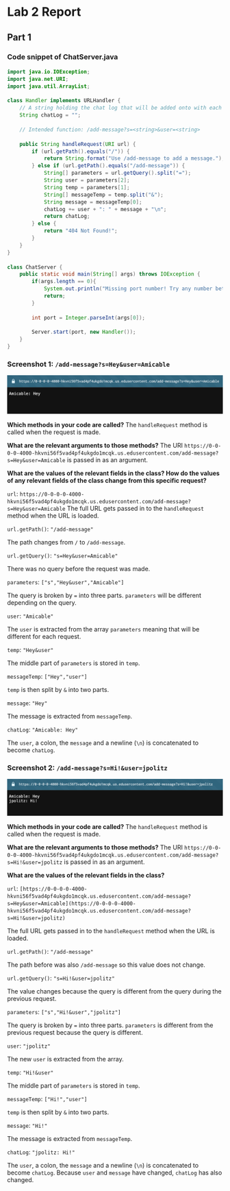 # Lab 2 Report

## Part 1 

### Code snippet of ChatServer.java

```java
import java.io.IOException;
import java.net.URI;
import java.util.ArrayList;

class Handler implements URLHandler {
    // A string holding the chat log that will be added onto with each /add-message request
    String chatLog = "";

    // Intended function: /add-message?s=<string>&user=<string>
    
    public String handleRequest(URI url) {
        if (url.getPath().equals("/")) {
            return String.format("Use /add-message to add a message.");
        } else if (url.getPath().equals("/add-message")) {
            String[] parameters = url.getQuery().split("=");
            String user = parameters[2];
            String temp = parameters[1];
            String[] messageTemp = temp.split("&");
            String message = messageTemp[0];
            chatLog += user + ": " + message + "\n";
            return chatLog;
        } else {
            return "404 Not Found!";
        }
    }
}

class ChatServer {
    public static void main(String[] args) throws IOException {
        if(args.length == 0){
            System.out.println("Missing port number! Try any number between 1024 to 49151");
            return;
        }

        int port = Integer.parseInt(args[0]);

        Server.start(port, new Handler());
    }
}
```

### Screenshot 1: `/add-message?s=Hey&user=Amicable`

![Image](lab2_1.png)

**Which methods in your code are called?** The `handleRequest` method is called when the request is made.

**What are the relevant arguments to those methods?** The URI `https://0-0-0-0-4000-hkvni56f5vad4pf4ukgdo1mcqk.us.edusercontent.com/add-message?s=Hey&user=Amicable` is passed in as an argument.

**What are the values of the relevant fields in the class? How do the values of any relevant fields of the class change from this specific request?** 

`url`: `https://0-0-0-0-4000-hkvni56f5vad4pf4ukgdo1mcqk.us.edusercontent.com/add-message?s=Hey&user=Amicable`
The full URL gets passed in to the `handleRequest` method when the URL is loaded.

`url.getPath()`: `"/add-message"`

The path changes from `/` to `/add-message`.

`url.getQuery()`: `"s=Hey&user=Amicable"`

There was no query before the request was made. 

`parameters`: `["s","Hey&user","Amicable"]`

The query is broken by `=` into three parts. `parameters` will be different depending on the query.

`user`: `"Amicable"`

The `user` is extracted from the array `parameters` meaning that will be different for each request.

`temp`: `"Hey&user"`

The middle part of `parameters` is stored in `temp`.

`messageTemp`: `["Hey","user"]`

`temp` is then split by `&` into two parts.

`message`: `"Hey"`

The message is extracted from `messageTemp`.

`chatLog`: `"Amicable: Hey"`

The `user`, a colon, the `message` and a newline (`\n`) is concatenated to become `chatLog`.  

### Screenshot 2: `/add-message?s=Hi!&user=jpolitz`

![Image](lab2_2.png)

**Which methods in your code are called?** The `handleRequest` method is called when the request is made.

**What are the relevant arguments to those methods?** The URI `https://0-0-0-0-4000-hkvni56f5vad4pf4ukgdo1mcqk.us.edusercontent.com/add-message?s=Hi!&user=jpolitz` is passed in as an argument.

**What are the values of the relevant fields in the class?** 

`url`: `[https://0-0-0-0-4000-hkvni56f5vad4pf4ukgdo1mcqk.us.edusercontent.com/add-message?s=Hey&user=Amicable](https://0-0-0-0-4000-hkvni56f5vad4pf4ukgdo1mcqk.us.edusercontent.com/add-message?s=Hi!&user=jpolitz)`

The full URL gets passed in to the `handleRequest` method when the URL is loaded.

`url.getPath()`: `"/add-message"`

The path before was also `/add-message` so this value does not change.

`url.getQuery()`: `"s=Hi!&user=jpolitz"`

The value changes because the query is different from the query during the previous request.

`parameters`: `["s","Hi!&user","jpolitz"]`

The query is broken by `=` into three parts. `parameters` is different from the previous request because the query is different.

`user`: `"jpolitz"`

The new `user` is extracted from the array. 

`temp`: `"Hi!&user"`

The middle part of `parameters` is stored in `temp`.

`messageTemp`: `["Hi!","user"]`

`temp` is then split by `&` into two parts.

`message`: `"Hi!"`

The message is extracted from `messageTemp`.

`chatLog`: `"jpolitz: Hi!"`

The `user`, a colon, the `message` and a newline (`\n`) is concatenated to become `chatLog`. Because `user` and `message` have changed, `chatLog` has also changed.
